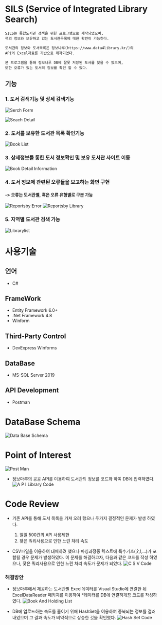 # SILS (Service of Integrated Library Search)
	SILS는 통합도서관 검색을 위한 프로그램으로 제작되었으며, 
	책의 정보와 보유하고 있는 도서관목록에 대한 확인이 가능하다.

	도서관의 정보와 도서목록은 정보나루(https://www.data4library.kr/)의 
	API와 Excel자료를 기반으로 제작되었다.

	본 프로그램을 통해 정보나루 DB에 잘못 저장된 도서를 찾을 수 있으며,
	또한 오류가 있는 도서의 정보를 확인 할 수 있다.

## 기능
  ### 1. 도서 검색기능 및 상세 검색기능
  
![Serch Form](readme/SerchForm.png)

![Seach Detail](readme/SeachDetail.png)
### 2. 도서를 보유한 도서관 목록 확인기능
![Book List](readme/BookList.png)
  
### 3. 상세정보를 통한 도서 정보확인 및 보유 도서관 사이트 이동
![Book Detail Information](readme/BookDetailInformation.png)

### 4. 도서 정보에 관련된 오류들을 보고하는 화면 구현
#### -> 오류는 도서관별, 혹은 오류 유형별로 구분 가능

![Reportsby Error](readme/reportsbyError.png)
![Reportsby Library](readme/reportsbyLibrary.png)

### 5. 지역별 도서관 검색 가능
![Librarylist](readme/librarylist.png)


# 사용기술

## 언어

* C#

## FrameWork

* Entity Framework 6.0+
* .Net Framework 4.8
* Winform

## Third-Party Control

* DevExpress Winforms

## DataBase

* MS-SQL Server 2019

## API Development

* Postman

# DataBase Schema
![Data Base Schema](readme/DataBaseSchema.png)



# Point of Interest

![Post Man](readme/PostMan.png)
* 정보마루의 공공 API를 이용하여 도서관의 정보를 코드화 하여 DB에 입력하였다.
![A P I Library Code](readme/APILibraryCode.png)


# Code Review

* 기존 API를 통해 도서 목록을 가져 오려 했으나 두가지 결정적인 문제가 발생 하였다.
  1. 일일 500건의 API 사용제한
  2. 잦은 쿼리사용으로 인한 느린 처리 속도     
  

* CSV파일을 이용하여 대체하려 했으나 파싱과정중 텍스트에 특수기호(,?,!,...)가 포함될 경우 문제가 발생하였다.
이 문제를 해결하고자, 다음과 같은 코드를 작성 하였으나, 잦은 쿼리사용으로 인한 느린 처리 속도가 문제가 되었다. 
![C S V Code](readme/CSVCode.png)

### 해결방안
 * 정보마루에서 제공하는 도서관별 Excel데이터를 Visual Studio에 연결한 뒤 ExcelDataReader 패키지를 이용하여 
 *데이터를 DB에 연결하게끔 코드를 작성하였다.
![Book And Holding List](readme/BookAndHoldingList.png)

* DB에 업로드하는 속도를 줄이기 위해 HashSet을 이용하여 중복되는 정보를 걸러내었으며 그 결과 속도가 비약적으로 상승한 것을 확인했다.
![Hash Set Code](readme/HashSetCode.png)





